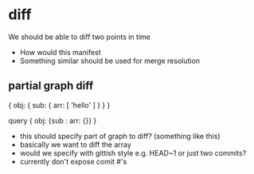 # diff
We should be able to diff two points in time

- How would this manifest
- Something similar should be used for merge resolution

## partial graph diff

{
  obj: {
    sub: {
      arr: [
        'hello'
      ]
    }
  }
}

query { obj: {sub : arr: {}} }
- this should specify part of graph to diff? (something like this)
- basically we want to diff the array
- would we specify with gittish style e.g. HEAD~1 or just two commits?
- currently don't expose comit #'s
